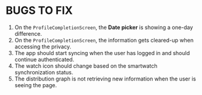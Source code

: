# BUGS TO FIX

1. On the `ProfileCompletionScreen`, the **Date picker** is showing a one-day difference.
2. On the `ProfileCompletionScreen`, the information gets cleared-up when accessing the privacy.
3. The app should start syncing when the user has logged in and should continue authenticated.
4. The watch icon should change based on the smartwatch synchronization status.
5. The distribution graph is not retrieving new information when the user is seeing the page.